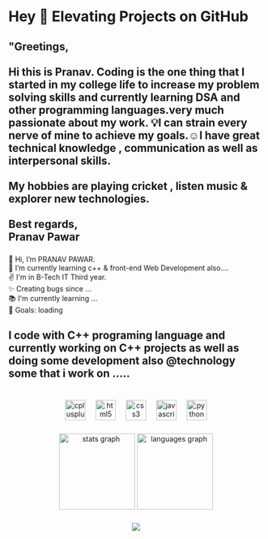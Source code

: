 <h1 align="left">Hey 👋 Elevating Projects on GitHub</h1>

###

<h2 align="left">"Greetings,<br><br>Hi this is Pranav. Coding is the one thing that I started in my college life to increase my problem solving skills and currently learning DSA and other programming languages.very much passionate about my work. 💡I can strain every nerve of mine to achieve my goals.☺️I have great technical knowledge , communication as well as interpersonal skills. <br><br>My hobbies are playing cricket , listen music &<br>explorer new technologies.<br><br>Best regards,<br>Pranav Pawar</h2>

###

<p align="left">👋 Hi, I’m PRANAV PAWAR. <br>🌱 I’m currently learning c++ & front-end Web Development also.... <br> ✌ I'm in B-Tech IT Third year.<br>✨ Creating bugs since ...<br>📚 I'm currently learning ...<br>🎯 Goals:  loading</p>

###

<h2 align="left">I code with C++ programing language and currently working on C++ projects as well as doing some development also @technology some  that i work on .....</h2>

###

<br clear="both">

<div align="center">
  <img src="https://cdn.jsdelivr.net/gh/devicons/devicon/icons/cplusplus/cplusplus-original.svg" height="40" alt="cplusplus logo"  />
  <img width="12" />
  <img src="https://cdn.jsdelivr.net/gh/devicons/devicon/icons/html5/html5-original.svg" height="40" alt="html5 logo"  />
  <img width="12" />
  <img src="https://cdn.jsdelivr.net/gh/devicons/devicon/icons/css3/css3-original.svg" height="40" alt="css3 logo"  />
  <img width="12" />
  <img src="https://cdn.jsdelivr.net/gh/devicons/devicon/icons/javascript/javascript-original.svg" height="40" alt="javascript logo"  />
  <img width="12" />
  <img src="https://cdn.jsdelivr.net/gh/devicons/devicon/icons/python/python-original.svg" height="40" alt="python logo"  />
</div>

###

<div align="center">
  <img src="https://github-readme-stats.vercel.app/api?username=PranavPawar0&hide_title=false&hide_rank=false&show_icons=true&include_all_commits=true&count_private=true&disable_animations=false&theme=dracula&locale=en&hide_border=false&order=1" height="150" alt="stats graph"  />
  <img src="https://github-readme-stats.vercel.app/api/top-langs?username=PranavPawar0&locale=en&hide_title=false&layout=compact&card_width=320&langs_count=5&theme=dracula&hide_border=false&order=2" height="150" alt="languages graph"  />
</div>

###

<div align="center">
  <img src="https://profile-counter.glitch.me/PranavPawar0/count.svg?"  />
</div>

###
